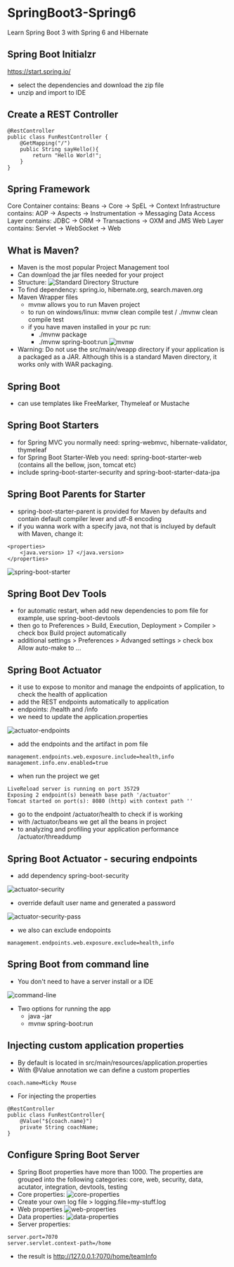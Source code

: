 # SpringBoot3-Spring6
Learn Spring Boot 3 with Spring 6 and Hibernate

## Spring Boot Initialzr
https://start.spring.io/
- select the dependencies and download the zip file
- unzip and import to IDE

## Create a REST Controller
```
@RestController
public class FunRestController {
    @GetMapping("/")
    public String sayHello(){
        return "Hello World!";
    }
}
```

## Spring Framework
Core Container contains: Beans -> Core -> SpEL -> Context
Infrastructure contains: AOP -> Aspects -> Instrumentation -> Messaging
Data Access Layer contains: JDBC -> ORM -> Transactions -> OXM and JMS
Web Layer contains: Servlet -> WebSocket -> Web

## What is Maven?
- Maven is the most popular Project Management tool
- Can download the jar files needed for your project
- Structure:
![Standard Directory Structure](https://github.com/BrandConstantin/SpringBoot3-Spring6/blob/main/images/structure-directory.PNG "Standard Directory Structure")
- To find dependency: spring.io, hibernate.org, search.maven.org
- Maven Wrapper files 
    - mvnw allows you to run Maven project
    - to run on windows/linux: mvnw clean compile test / ./mvnw clean compile test
    - if you have maven installed in your pc run: 
        - ./mvnw package
        - ./mvnw spring-boot:run
![mvnw](https://github.com/BrandConstantin/SpringBoot3-Spring6/blob/main/images/mvnw.PNG "mvnw")
- Warning: Do not use the src/main/weapp directory if your application is a packaged as a JAR. Although tihis is a standard Maven directory, it works only with WAR packaging. 

## Spring Boot
- can use templates like FreeMarker, Thymeleaf or Mustache

## Spring Boot Starters
- for Spring MVC you normally need: spring-webmvc, hibernate-validator, thymeleaf
- for Spring Boot Starter-Web you need: spring-boot-starter-web (contains all the bellow, json, tomcat etc)
- include spring-boot-starter-security and spring-boot-starter-data-jpa

## Spring Boot Parents for Starter
- spring-boot-starter-parent is provided for Maven by defaults and contain default compiler lever and utf-8 encoding
- if you wanna work with a specify java, not that is incluyed by default with Maven, change it:
```
<properties>
    <java.version> 17 </java.version>
</properties>
```

![spring-boot-starter](https://github.com/BrandConstantin/SpringBoot3-Spring6/blob/main/images/spring-boot-starter.PNG "spring-boot-starter")

## Spring Boot Dev Tools
- for automatic restart, when add new dependencies to pom file for example, use spring-boot-devtools 
- then go to Preferences > Build, Execution, Deployment > Compiler > check box Build project automatically
- additional settings > Preferences > Advanged settings > check box Allow auto-make to ...

## Spring Boot Actuator
- it use to expose to monitor and manage the endpoints of application, to check the health of application
- add the REST endpoints automatically to application
- endpoints: /health and /info
- we need to update the application.properties

![actuator-endpoints](https://github.com/BrandConstantin/SpringBoot3-Spring6/blob/main/images/actuator-endpoints.PNG "actuator-endpoints")

- add the endpoints and the artifact in pom file
```
management.endpoints.web.exposure.include=health,info
management.info.env.enabled=true
```
- when run the project we get
```
LiveReload server is running on port 35729
Exposing 2 endpoint(s) beneath base path '/actuator'
Tomcat started on port(s): 8080 (http) with context path ''
```
- go to the endpoint /actuator/health to check if is working
- with /actuator/beans we get all the beans in project
- to analyzing and profiling your application performance /actuator/threaddump

## Spring Boot Actuator - securing endpoints
- add dependency spring-boot-security

![actuator-security](https://github.com/BrandConstantin/SpringBoot3-Spring6/blob/main/images/actuato-security.PNG "actuator-security")

- override default user name and generated a password

![actuator-security-pass](https://github.com/BrandConstantin/SpringBoot3-Spring6/blob/main/images/actuator-security-pass.PNG "actuator-security-pass")

- we also can exclude endopoints
```
management.endpoints.web.exposure.exclude=health,info
```

## Spring Boot from command line
- You don't need to have a server install or a IDE

![command-line](https://github.com/BrandConstantin/SpringBoot3-Spring6/blob/main/images/command-line.PNG "command-line")

- Two options for running the app
    - java -jar
    - mvnw spring-boot:run

## Injecting custom application properties
- By default is located in src/main/resources/application.properties
- With @Value annotation we can define a custom properties
```
coach.name=Micky Mouse
```
- For injecting the properties 
```
@RestController
public class FunRestController{
    @Value("${coach.name}")
    private String coachName;
}
```

## Configure Spring Boot Server
- Spring Boot properties have more than 1000. The properties are grouped into the following categories: core, web, security, data, acutator, integration, devtools, testing
- Core properties:
![core-properties](https://github.com/BrandConstantin/SpringBoot3-Spring6/blob/main/images/core-properties.PNG "core-properties")
- Create your own log file > logging.file=my-stuff.log
- Web properties
![web-properties](https://github.com/BrandConstantin/SpringBoot3-Spring6/blob/main/images/web-properties.PNG "web-properties")
- Data properties:
![data-properties](https://github.com/BrandConstantin/SpringBoot3-Spring6/blob/main/images/data-properties.PNG "data-properties")
- Server properties:
```
server.port=7070
server.servlet.context-path=/home
```
- the result is http://127.0.0.1:7070/home/teamInfo